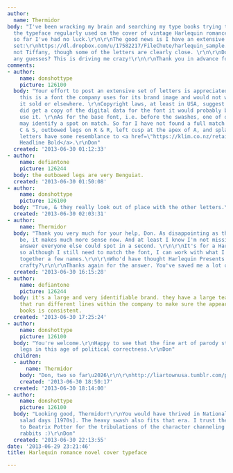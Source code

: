 ```yaml
---
author:
  name: Thermidor
body: "I've been wracking my brain and searching my type books trying to identify
  the typeface regularly used on the cover of vintage Harlequin romance novels, but
  so far I've had no luck.\r\n\r\nThe good news is I have an extensive sample character
  set:\r\nhttps://dl.dropbox.com/u/17582217/FileChute/harlequin_sample.png\r\n\r\nIt's
  not Tiffany, though some of the letters are clearly close. \r\n\r\nDoes anyone have
  any guesses? This is driving me crazy!\r\n\r\nThank you in advance for any help!\r\n"
comments:
- author:
    name: donshottype
    picture: 126100
  body: "Your effort to post an extensive set of letters is appreciated. \r\nI suspect
    this is a font the company uses for its brand image and would not wish to see
    it sold or elsewhere. \r\nCopyright laws, at least in USA, suggest that if you
    did get a copy of the digital data for the font it would probably be unwise to
    use it. \r\nAs for the base font, i.e. before the swashes, one of our typophiles
    may identify a spot on match. So far I have not found a full match with the spurless
    C & S, outbowed legs on K & R, left cusp at the apex of A, and splayed M. Your
    letters have some resemblance to <a href=\"https://klim.co.nz/retail-fonts/tiempos-headline/\">Tiempos
    Headline Bold</a>.\r\nDon"
  created: '2013-06-30 01:12:33'
- author:
    name: defiantone
    picture: 126244
  body: the outbowed legs are very Benguiat.
  created: '2013-06-30 01:50:08'
- author:
    name: donshottype
    picture: 126100
  body: "True, & they really look out of place with the other letters.\r\nDon"
  created: '2013-06-30 02:03:31'
- author:
    name: Thermidor
  body: "Thank you very much for your help, Don. As disappointing as the answer might
    be, it makes much more sense now. And at least I know I'm not missing some obvious
    answer everyone else could spot in a second. \r\n\r\nIt's for a Harlequin parody,
    so although I still need to match the font, I can work with what I have and cobble
    together a few names.\r\n\r\nWho'd have thought Harlequin Presents would be so
    crafty?\r\n\r\nThanks again for the answer. You've saved me a lot of time!\r\n\r\nSean\r\n\r\n"
  created: '2013-06-30 16:15:28'
- author:
    name: defiantone
    picture: 126244
  body: it's a large and very identifiable brand. they have a large team of creatives
    that run different lines within the company to make sure the appearance of their
    books is consistent.
  created: '2013-06-30 17:25:24'
- author:
    name: donshottype
    picture: 126100
  body: "You're welcome.\r\nHappy to see that the fine art of parody still has some
    legs in this age of political correctness.\r\nDon"
  children:
  - author:
      name: Thermidor
    body: "Don, two so far\u2026\r\n\r\nhttp://liartownusa.tumblr.com/post/51577464528/juggalos-surrender-by-jeffrey-anne-durango\r\n\r\nhttp://liartownusa.tumblr.com/post/54225682635/i-dont-feel-so-good-my-love-by-brindsey-swithins"
    created: '2013-06-30 18:50:17'
  created: '2013-06-30 18:14:00'
- author:
    name: donshottype
    picture: 126100
  body: "Looking good, Thermidor!\r\nYou would have thrived in National Lampoon's
    salad days [1970s]. The heavy swash also fits that era. I trust there are apologies
    to Beatrix Potter for the tribulations of the character channeling her her bunny
    rabbits :)\r\nDon"
  created: '2013-06-30 22:13:55'
date: '2013-06-29 23:21:46'
title: Harlequin romance novel cover typeface

---
```

